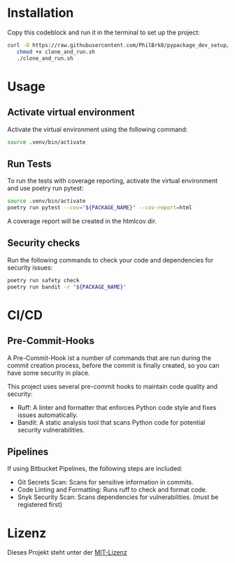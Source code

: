 # Installation

Copy this codeblock and run it in the terminal to set up the project:

```bash
curl -O https://raw.githubusercontent.com/PhilBrk8/pypackage_dev_setup/main/clone_and_run.sh
   chmod +x clone_and_run.sh
   ./clone_and_run.sh
```

# Usage

## Activate virtual environment

Activate the virtual environment using the following command:

```bash
source .venv/bin/activate
```

## Run Tests

To run the tests with coverage reporting, activate the virtual environment and use poetry run pytest:

```bash
source .venv/bin/activate
poetry run pytest --cov="${PACKAGE_NAME}" --cov-report=html
```

A coverage report will be created in the htmlcov dir.

## Security checks

Run the following commands to check your code and dependencies for security issues:

```bash
poetry run safety check
poetry run bandit -r "${PACKAGE_NAME}"
```

# CI/CD

## Pre-Commit-Hooks

A Pre-Commit-Hook ist a number of commands that are run during the commit creation process, before the commit is finally created, so you can have some security in place.

This project uses several pre-commit hooks to maintain code quality and security:

- Ruff: A linter and formatter that enforces Python code style and fixes issues automatically.
- Bandit: A static analysis tool that scans Python code for potential security vulnerabilities.

## Pipelines

If using Bitbucket Pipelines, the following steps are included:

- Git Secrets Scan: Scans for sensitive information in commits.
- Code Linting and Formatting: Runs ruff to check and format code.
- Snyk Security Scan: Scans dependencies for vulnerabilities. (must be registered first)

# Lizenz

Dieses Projekt steht unter der [MIT-Lizenz](LICENSE)

```

```
